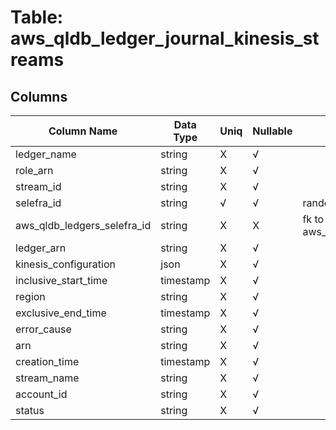 # Table: aws_qldb_ledger_journal_kinesis_streams

## Columns 

|  Column Name   |  Data Type  | Uniq | Nullable | Description | 
|  ----  | ----  | ----  | ----  | ---- | 
| ledger_name | string | X | √ |  | 
| role_arn | string | X | √ |  | 
| stream_id | string | X | √ |  | 
| selefra_id | string | √ | √ | random id | 
| aws_qldb_ledgers_selefra_id | string | X | X | fk to aws_qldb_ledgers.selefra_id | 
| ledger_arn | string | X | √ |  | 
| kinesis_configuration | json | X | √ |  | 
| inclusive_start_time | timestamp | X | √ |  | 
| region | string | X | √ |  | 
| exclusive_end_time | timestamp | X | √ |  | 
| error_cause | string | X | √ |  | 
| arn | string | X | √ |  | 
| creation_time | timestamp | X | √ |  | 
| stream_name | string | X | √ |  | 
| account_id | string | X | √ |  | 
| status | string | X | √ |  | 


